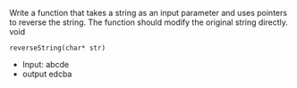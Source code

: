 Write a function that takes a string as an input parameter and uses pointers to reverse the string. The function should modify the original string directly. void 
```
reverseString(char* str)
```
- Input: abcde
- output edcba

